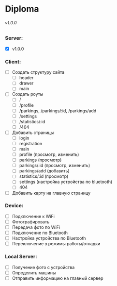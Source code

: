 # Diploma
###### v1.0.0

### Server:
- [x] v1.0.0

### Client:

- [ ] Создать структуру сайта
    - [ ] header
    - [ ] drawer
    - [ ] main
- [ ] Создать роуты
    - [ ] /
    - [ ] /profile
    - [ ] /parkings, /parkings/:id, /parkings/add
    - [ ] /settings
    - [ ] /statistics/:id
    - [ ] /404
- [ ] Добавить страницы
    - [ ] login
    - [ ] registration
    - [ ] main
    - [ ] profile (просмотр, изменить)
    - [ ] parkings (просмотр)
    - [ ] parkings/:id (просмотр, изменить)
    - [ ] parkings/add (добавить)
    - [ ] statistics/:id (просмотр)
    - [ ] settings (настройка устройства по bluetooth)
    - [ ] 404
- [ ] Добавить карту на главную страницу

### Device:

- [ ] Подключение к WiFi
- [ ] Фотографировать
- [ ] Передача фото по WiFi
- [ ] Подключение по Bluetooth
- [ ] Настройка устройства по Bluetooth
- [ ] Переключение в режимы работы/отладки

### Local Server:

- [ ] Получение фото с устройства
- [ ] Определить машины
- [ ] Отправить информацию на главный сервер
